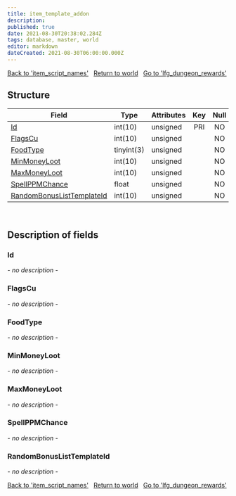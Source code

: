 ```yaml
---
title: item_template_addon
description: 
published: true
date: 2021-08-30T20:38:02.284Z
tags: database, master, world
editor: markdown
dateCreated: 2021-08-30T06:00:00.000Z
---
```


<a href="https://trinitycore.info/en/database/master/world/item_script_names" class="mt-5 v-btn v-btn--depressed v-btn--flat v-btn--outlined theme--light v-size--default darkblue--text text--lighten-3"><span class="v-btn__content"><i aria-hidden="true" class="v-icon notranslate v-icon--left mdi mdi-arrow-left theme--light"></i><span>Back to 'item_script_names'</span></span></a>&nbsp;&nbsp;&nbsp;<a href="https://trinitycore.info/en/database/master/world/home" class="mt-5 v-btn v-btn--depressed v-btn--flat v-btn--outlined theme--light v-size--default darkblue--text text--lighten-3"><span class="v-btn__content"><i aria-hidden="true" class="v-icon notranslate v-icon--left mdi mdi-home-outline theme--light"></i><span>Return to world</span></span></a>&nbsp;&nbsp;&nbsp;<a href="https://trinitycore.info/en/database/master/world/lfg_dungeon_rewards" class="mt-5 v-btn v-btn--depressed v-btn--flat v-btn--outlined theme--light v-size--default darkblue--text text--lighten-3"><span class="v-btn__content"><span>Go to 'lfg_dungeon_rewards'</span><i aria-hidden="true" class="v-icon notranslate v-icon--right mdi mdi-arrow-right theme--light"></i></span></a>

## Structure

| Field | Type | Attributes | Key | Null | Default | Extra | Comment |
| --- | --- | --- | :---: | :---: | --- | --- | --- |
| [Id](#id) | int(10) | unsigned | PRI | NO |  |  |  |
| [FlagsCu](#flagscu) | int(10) | unsigned |  | NO | 0 |  |  |
| [FoodType](#foodtype) | tinyint(3) | unsigned |  | NO | 0 |  |  |
| [MinMoneyLoot](#minmoneyloot) | int(10) | unsigned |  | NO | 0 |  |  |
| [MaxMoneyLoot](#maxmoneyloot) | int(10) | unsigned |  | NO | 0 |  |  |
| [SpellPPMChance](#spellppmchance) | float | unsigned |  | NO | 0 |  |  |
| [RandomBonusListTemplateId](#randombonuslisttemplateid) | int(10) | unsigned |  | NO | 0 |  |  |
&nbsp;
## Description of fields

### Id
*- no description -*
&nbsp;

### FlagsCu
*- no description -*
&nbsp;

### FoodType
*- no description -*
&nbsp;

### MinMoneyLoot
*- no description -*
&nbsp;

### MaxMoneyLoot
*- no description -*
&nbsp;

### SpellPPMChance
*- no description -*
&nbsp;

### RandomBonusListTemplateId
*- no description -*
&nbsp;

<a href="https://trinitycore.info/en/database/master/world/item_script_names" class="mt-5 v-btn v-btn--depressed v-btn--flat v-btn--outlined theme--light v-size--default darkblue--text text--lighten-3"><span class="v-btn__content"><i aria-hidden="true" class="v-icon notranslate v-icon--left mdi mdi-arrow-left theme--light"></i><span>Back to 'item_script_names'</span></span></a>&nbsp;&nbsp;&nbsp;<a href="https://trinitycore.info/en/database/master/world/home" class="mt-5 v-btn v-btn--depressed v-btn--flat v-btn--outlined theme--light v-size--default darkblue--text text--lighten-3"><span class="v-btn__content"><i aria-hidden="true" class="v-icon notranslate v-icon--left mdi mdi-home-outline theme--light"></i><span>Return to world</span></span></a>&nbsp;&nbsp;&nbsp;<a href="https://trinitycore.info/en/database/master/world/lfg_dungeon_rewards" class="mt-5 v-btn v-btn--depressed v-btn--flat v-btn--outlined theme--light v-size--default darkblue--text text--lighten-3"><span class="v-btn__content"><span>Go to 'lfg_dungeon_rewards'</span><i aria-hidden="true" class="v-icon notranslate v-icon--right mdi mdi-arrow-right theme--light"></i></span></a>

